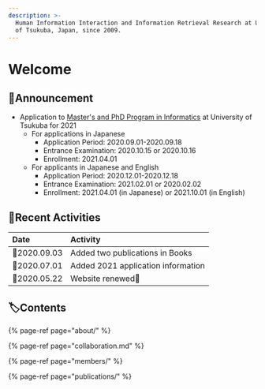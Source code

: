```yaml
---
description: >-
  Human Information Interaction and Information Retrieval Research at University
  of Tsukuba, Japan, since 2009.
---
```


# Welcome

## 📢Announcement

* Application to [Master's and PhD Program in Informatics](https://informatics.tsukuba.ac.jp/admission/examination/?lang=en) at University of Tsukuba for 2021
  * For applications in Japanese
    * Application Period: 2020.09.01-2020.09.18
    * Entrance Examination: 2020.10.15 or 2020.10.16
    * Enrollment: 2021.04.01
  * For applicants in Japanese and English
    * Application Period: 2020.12.01-2020.12.18
    * Entrance Examination: 2021.02.01 or 2020.02.02
    * Enrollment: 2021.04.01 \(in Japanese\) or 2021.10.01 \(in English\)

## 🐾Recent Activities

| Date | Activity |
| :--- | :--- |
| 📆2020.09.03 | Added two publications in Books |
| 📆2020.07.01 | Added 2021 application information |
| 📆2020.05.22 | Website renewed🎊  |

## 🏷Contents

{% page-ref page="about/" %}

{% page-ref page="collaboration.md" %}

{% page-ref page="members/" %}

{% page-ref page="publications/" %}



